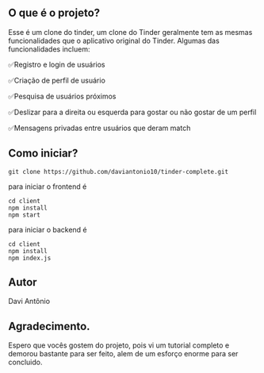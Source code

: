 ## O que é o projeto?
Esse é um clone do tinder, um clone do Tinder geralmente tem as mesmas funcionalidades que o aplicativo original do Tinder. Algumas das funcionalidades incluem:

✅Registro e login de usuários

✅Criação de perfil de usuário

✅Pesquisa de usuários próximos

✅Deslizar para a direita ou esquerda para gostar ou não gostar de um perfil

✅Mensagens privadas entre usuários que deram match

## Como iniciar?

    git clone https://github.com/daviantonio10/tinder-complete.git
para iniciar o frontend é

    cd client
    npm install
    npm start
para iniciar o backend é

    cd client
    npm install
    npm index.js
## Autor
Davi Antônio
## Agradecimento.
Espero que vocês gostem do projeto, pois vi um tutorial completo e demorou bastante para ser feito, alem de um esforço enorme para ser concluido.
    
